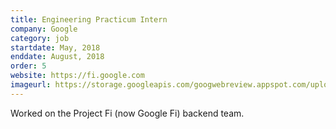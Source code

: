 ```yaml
---
title: Engineering Practicum Intern
company: Google
category: job
startdate: May, 2018
enddate: August, 2018
order: 5
website: https://fi.google.com
imageurl: https://storage.googleapis.com/googwebreview.appspot.com/uploads/fi/supernova.svg
---
```


Worked on the Project Fi (now Google Fi) backend team.
